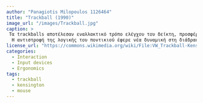 ```yaml
---
author: "Panagiotis Milopoulos 1126464"
title: "Trackball (1990)"
image_url: "/images/Trackball.jpg"
caption: >
 Τα trackballs αποτέλεσαν εναλλακτικό τρόπο ελέγχου του δείκτη, προσφέροντας εργονομία και ακρίβεια.
  Η αντιστροφή της λογικής του ποντικιού έφερε νέα δυναμική στη διάδραση. Έλεγχος του δείκτη με την κίνηση μιας σφαίρας — μια εργονομική λύση για ακριβή πλοήγηση.
license_url: "https://commons.wikimedia.org/wiki/File:VW_Trackball-Kensington-ExpertMouse5.jpg"
categories:
  - Interaction
  - Input devices
  - Ergonomics
tags:
  - trackball
  - kensington
  - mouse
---
```

